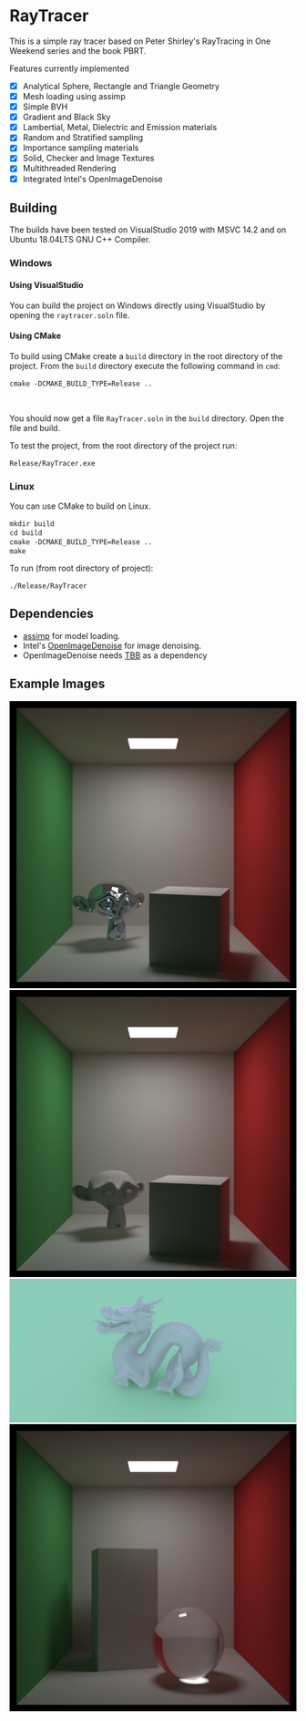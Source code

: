 # RayTracer

This is a simple ray tracer based on Peter Shirley's RayTracing in One Weekend series and the book PBRT.

Features currently implemented
- [x] Analytical Sphere, Rectangle and Triangle Geometry
- [x] Mesh loading using assimp
- [x] Simple BVH
- [x] Gradient and Black Sky
- [x] Lambertial, Metal, Dielectric and Emission materials
- [x] Random and Stratified sampling
- [x] Importance sampling materials
- [x] Solid, Checker and Image Textures
- [x] Multithreaded Rendering
- [x] Integrated Intel's OpenImageDenoise

## Building

The builds have been tested on VisualStudio 2019 with MSVC 14.2 and on Ubuntu 18.04LTS GNU C++ Compiler.

### Windows

#### Using VisualStudio
You can build the project on Windows directly using VisualStudio by opening the `raytracer.soln` file.

#### Using CMake
To build using CMake create a `build` directory in the root directory of the project. From the `build` directory execute the following command in `cmd`:
<br>
```console
cmake -DCMAKE_BUILD_TYPE=Release ..
```
<br>

You should now get a file `RayTracer.soln` in the `build` directory. Open the file and build.

To test the project, from the root directory of the project run:
<br>

```console
Release/RayTracer.exe
```

### Linux

You can use CMake to build on Linux.

```console
mkdir build
cd build
cmake -DCMAKE_BUILD_TYPE=Release ..
make
```

To run (from root directory of project):

```console
./Release/RayTracer
```

## Dependencies

- [assimp](https://github.com/assimp/assimp) for model loading.
- Intel's [OpenImageDenoise](https://github.com/OpenImageDenoise/oidn) for image denoising.
- OpenImageDenoise needs [TBB](https://github.com/oneapi-src/oneTBB) as a dependency

## Example Images

![](https://github.com/KarthikRIyer/RayTracer/blob/master/img_monkey_scale_1.png)
![](https://github.com/KarthikRIyer/RayTracer/blob/master/img_monkey_scale_2.png)
![](https://github.com/KarthikRIyer/RayTracer/blob/master/img_dragon.png)
![](https://github.com/KarthikRIyer/RayTracer/blob/master/img_rest_of_your_life_denoised.png)
